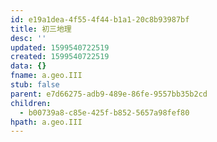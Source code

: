 ```yaml
---
id: e19a1dea-4f55-4f44-b1a1-20c8b93987bf
title: 初三地理
desc: ''
updated: 1599540722519
created: 1599540722519
data: {}
fname: a.geo.III
stub: false
parent: e7d66275-adb9-489e-86fe-9557bb35b2cd
children:
  - b00739a8-c85e-425f-b852-5657a98fef80
hpath: a.geo.III
---
```


